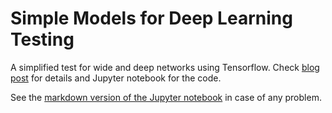 # Simple Models for Deep Learning Testing

A simplified test for wide and deep networks using Tensorflow. Check [blog post](http://eduardofv.com/2016/08/04/simple-models-for-deep-learning/) for details and Jupyter notebook for the code.

See the [markdown version of the Jupyter notebook](simple_models_for_deep_learning/models_for_deep_learning/models_for_deep_learning.md) in case of any problem. 
